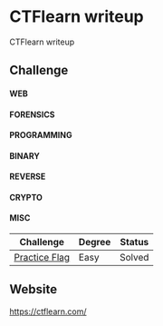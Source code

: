 # CTFlearn writeup
CTFlearn writeup

## Challenge
#### WEB
#### FORENSICS
#### PROGRAMMING
#### BINARY
#### REVERSE
#### CRYPTO
#### MISC
|Challenge|Degree|Status|
|-|-|-|
|[Practice Flag](MISC/Practice%20Flag/README.md)|Easy|Solved|


## Website
https://ctflearn.com/

